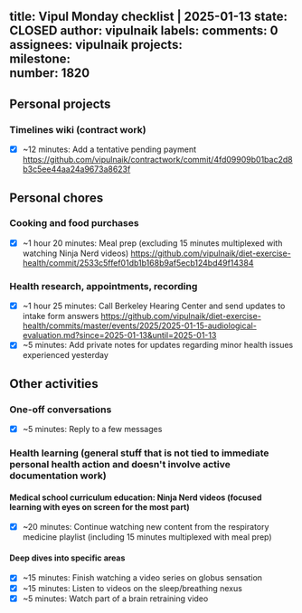 title:	Vipul Monday checklist | 2025-01-13
state:	CLOSED
author:	vipulnaik
labels:	
comments:	0
assignees:	vipulnaik
projects:	
milestone:	
number:	1820
--
## Personal projects

### Timelines wiki (contract work)

- [x] ~12 minutes: Add a tentative pending payment https://github.com/vipulnaik/contractwork/commit/4fd09909b01bac2d8b3c5ee44aa24a9673a8623f
## Personal chores

### Cooking and food purchases

- [x] ~1 hour 20 minutes: Meal prep (excluding 15 minutes multiplexed with watching Ninja Nerd videos) https://github.com/vipulnaik/diet-exercise-health/commit/2533c5ffef01db1b168b9af5ecb124bd49f14384

### Health research, appointments, recording

- [x] ~1 hour 25 minutes: Call Berkeley Hearing Center and send updates to intake form answers https://github.com/vipulnaik/diet-exercise-health/commits/master/events/2025/2025-01-15-audiological-evaluation.md?since=2025-01-13&until=2025-01-13
- [x] ~5 minutes: Add private notes for updates regarding minor health issues experienced yesterday

## Other activities

### One-off conversations

- [x] ~5 minutes: Reply to a few messages

### Health learning (general stuff that is not tied to immediate personal health action and doesn't involve active documentation work)

#### Medical school curriculum education: Ninja Nerd videos (focused learning with eyes on screen for the most part)

- [x] ~20 minutes: Continue watching new content from the respiratory medicine playlist (including 15 minutes multiplexed with meal prep)

#### Deep dives into specific areas

- [x] ~15 minutes: Finish watching a video series on globus sensation
- [x] ~15 minutes: Listen to videos on the sleep/breathing nexus
- [x] ~5 minutes: Watch part of a brain retraining video
